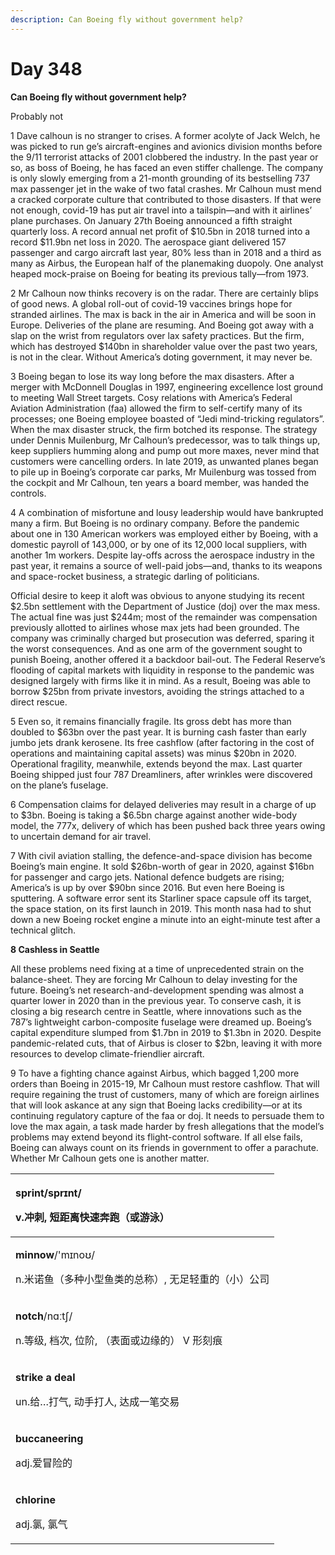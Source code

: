 ```yaml
---
description: Can Boeing fly without government help?
---
```


# Day 348

**Can Boeing fly without government help?**

Probably not

1 Dave calhoun is no stranger to crises. A former acolyte of Jack Welch, he was picked to run ge’s aircraft-engines and avionics division months before the 9/11 terrorist attacks of 2001 clobbered the industry. In the past year or so, as boss of Boeing, he has faced an even stiffer challenge. The company is only slowly emerging from a 21-month grounding of its bestselling 737 max passenger jet in the wake of two fatal crashes. Mr Calhoun must mend a cracked corporate culture that contributed to those disasters. If that were not enough, covid-19 has put air travel into a tailspin—and with it airlines’ plane purchases. On January 27th Boeing announced a fifth straight quarterly loss. A record annual net profit of $10.5bn in 2018 turned into a record $11.9bn net loss in 2020. The aerospace giant delivered 157 passenger and cargo aircraft last year, 80% less than in 2018 and a third as many as Airbus, the European half of the planemaking duopoly. One analyst heaped mock-praise on Boeing for beating its previous tally—from 1973.

2 Mr Calhoun now thinks recovery is on the radar. There are certainly blips of good news. A global roll-out of covid-19 vaccines brings hope for stranded airlines. The max is back in the air in America and will be soon in Europe. Deliveries of the plane are resuming. And Boeing got away with a slap on the wrist from regulators over lax safety practices. But the firm, which has destroyed $140bn in shareholder value over the past two years, is not in the clear. Without America’s doting government, it may never be.

3 Boeing began to lose its way long before the max disasters. After a merger with McDonnell Douglas in 1997, engineering excellence lost ground to meeting Wall Street targets. Cosy relations with America’s Federal Aviation Administration \(faa\) allowed the firm to self-certify many of its processes; one Boeing employee boasted of “Jedi mind-tricking regulators”. When the max disaster struck, the firm botched its response. The strategy under Dennis Muilenburg, Mr Calhoun’s predecessor, was to talk things up, keep suppliers humming along and pump out more maxes, never mind that customers were cancelling orders. In late 2019, as unwanted planes began to pile up in Boeing’s corporate car parks, Mr Muilenburg was tossed from the cockpit and Mr Calhoun, ten years a board member, was handed the controls.

4 A combination of misfortune and lousy leadership would have bankrupted many a firm. But Boeing is no ordinary company. Before the pandemic about one in 130 American workers was employed either by Boeing, with a domestic payroll of 143,000, or by one of its 12,000 local suppliers, with another 1m workers. Despite lay-offs across the aerospace industry in the past year, it remains a source of well-paid jobs—and, thanks to its weapons and space-rocket business, a strategic darling of politicians.

Official desire to keep it aloft was obvious to anyone studying its recent $2.5bn settlement with the Department of Justice \(doj\) over the max mess. The actual fine was just $244m; most of the remainder was compensation previously allotted to airlines whose max jets had been grounded. The company was criminally charged but prosecution was deferred, sparing it the worst consequences. And as one arm of the government sought to punish Boeing, another offered it a backdoor bail-out. The Federal Reserve’s flooding of capital markets with liquidity in response to the pandemic was designed largely with firms like it in mind. As a result, Boeing was able to borrow $25bn from private investors, avoiding the strings attached to a direct rescue.

5 Even so, it remains financially fragile. Its gross debt has more than doubled to $63bn over the past year. It is burning cash faster than early jumbo jets drank kerosene. Its free cashflow \(after factoring in the cost of operations and maintaining capital assets\) was minus $20bn in 2020. Operational fragility, meanwhile, extends beyond the max. Last quarter Boeing shipped just four 787 Dreamliners, after wrinkles were discovered on the plane’s fuselage.

6 Compensation claims for delayed deliveries may result in a charge of up to $3bn. Boeing is taking a $6.5bn charge against another wide-body model, the 777x, delivery of which has been pushed back three years owing to uncertain demand for air travel.

7 With civil aviation stalling, the defence-and-space division has become Boeing’s main engine. It sold $26bn-worth of gear in 2020, against $16bn for passenger and cargo jets. National defence budgets are rising; America’s is up by over $90bn since 2016. But even here Boeing is sputtering. A software error sent its Starliner space capsule off its target, the space station, on its first launch in 2019. This month nasa had to shut down a new Boeing rocket engine a minute into an eight-minute test after a technical glitch.

**8 Cashless in Seattle**

All these problems need fixing at a time of unprecedented strain on the balance-sheet. They are forcing Mr Calhoun to delay investing for the future. Boeing’s net research-and-development spending was almost a quarter lower in 2020 than in the previous year. To conserve cash, it is closing a big research centre in Seattle, where innovations such as the 787’s lightweight carbon-composite fuselage were dreamed up. Boeing’s capital expenditure slumped from $1.7bn in 2019 to $1.3bn in 2020. Despite pandemic-related cuts, that of Airbus is closer to $2bn, leaving it with more resources to develop climate-friendlier aircraft.

9 To have a fighting chance against Airbus, which bagged 1,200 more orders than Boeing in 2015-19, Mr Calhoun must restore cashflow. That will require regaining the trust of customers, many of which are foreign airlines that will look askance at any sign that Boeing lacks credibility—or at its continuing regulatory capture of the faa or doj. It needs to persuade them to love the max again, a task made harder by fresh allegations that the model’s problems may extend beyond its flight-control software. If all else fails, Boeing can always count on its friends in government to offer a parachute. Whether Mr Calhoun gets one is another matter.



<table>
  <thead>
    <tr>
      <th style="text-align:left">
        <p><b>sprint</b>/spr&#x26A;nt/</p>
        <p>v.&#x51B2;&#x523A;, &#x77ED;&#x8DDD;&#x79BB;&#x5FEB;&#x901F;&#x5954;&#x8DD1;&#xFF08;&#x6216;&#x6E38;&#x6CF3;&#xFF09;</p>
      </th>
    </tr>
  </thead>
  <tbody>
    <tr>
      <td style="text-align:left">
        <p><b>minnow</b>/&apos;m&#x26A;no&#x28A;/</p>
        <p>n.&#x7C73;&#x8BFA;&#x9C7C;&#xFF08;&#x591A;&#x79CD;&#x5C0F;&#x578B;&#x9C7C;&#x7C7B;&#x7684;&#x603B;&#x79F0;&#xFF09;,
          &#x65E0;&#x8DB3;&#x8F7B;&#x91CD;&#x7684;&#xFF08;&#x5C0F;&#xFF09;&#x516C;&#x53F8;</p>
      </td>
    </tr>
    <tr>
      <td style="text-align:left">
        <p><b>notch</b>/n&#x251;&#x2D0;t&#x283;/</p>
        <p>n.&#x7B49;&#x7EA7;, &#x6863;&#x6B21;, &#x4F4D;&#x9636;, &#xFF08;&#x8868;&#x9762;&#x6216;&#x8FB9;&#x7F18;&#x7684;&#xFF09;
          V &#x5F62;&#x523B;&#x75D5;</p>
      </td>
    </tr>
    <tr>
      <td style="text-align:left">
        <p><b>strike a deal</b>
        </p>
        <p>un.&#x7ED9;&#x2026;&#x6253;&#x6C14;, &#x52A8;&#x624B;&#x6253;&#x4EBA;,
          &#x8FBE;&#x6210;&#x4E00;&#x7B14;&#x4EA4;&#x6613;</p>
      </td>
    </tr>
    <tr>
      <td style="text-align:left">
        <p><b>buccaneering</b>
        </p>
        <p>adj.&#x7231;&#x5192;&#x9669;&#x7684;</p>
      </td>
    </tr>
    <tr>
      <td style="text-align:left">
        <p><b>chlorine</b>
        </p>
        <p>adj.&#x6C2F;, &#x6C2F;&#x6C14;</p>
      </td>
    </tr>
  </tbody>
</table>

